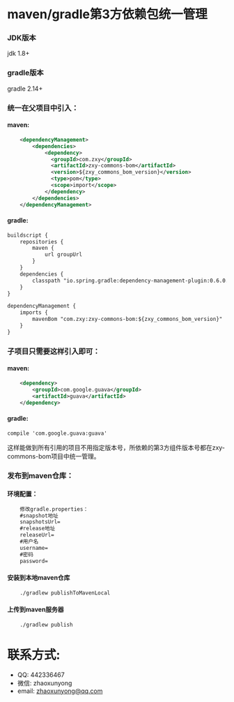 maven/gradle第3方依赖包统一管理
===============
### JDK版本
jdk 1.8+

### gradle版本
gradle 2.14+

### 统一在父项目中引入：
#### maven:
```xml
	<dependencyManagement>
		<dependencies>
			<dependency>
	          <groupId>com.zxy</groupId>
	          <artifactId>zxy-commons-bom</artifactId>
	          <version>${zxy_commons_bom_version}</version>
	          <type>pom</type>
	          <scope>import</scope>
	        </dependency>
		</dependencies>
	</dependencyManagement>
```

#### gradle:
```html
buildscript {
    repositories {
        maven {
            url groupUrl
        }
    }
    dependencies {
        classpath "io.spring.gradle:dependency-management-plugin:0.6.0.RELEASE"
    }
}

dependencyManagement {
    imports {
        mavenBom "com.zxy:zxy-commons-bom:${zxy_commons_bom_version}"
    }
}
```

### 子项目只需要这样引入即可：
#### maven:
```xml
	<dependency>
		<groupId>com.google.guava</groupId>
		<artifactId>guava</artifactId>
	</dependency>
```

#### gradle:
```html
compile 'com.google.guava:guava'
```

这样能做到所有引用的项目不用指定版本号，所依赖的第3方组件版本号都在zxy-commons-bom项目中统一管理。

### 发布到maven仓库：
#### 环境配置：
```html
	修改gradle.properties：
	#snapshot地址
	snapshotsUrl=
	#release地址
	releaseUrl=
	#用户名
	username=
	#密码
	password=
```

#### 安装到本地maven仓库
```html
	./gradlew publishToMavenLocal
```

#### 上传到maven服务器
```html
    ./gradlew publish
```

# 联系方式:
- QQ:
442336467
- 微信:
zhaoxunyong
- email:
zhaoxunyong@qq.com